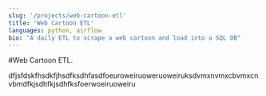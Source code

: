 ```yaml
---
slug: '/projects/web-cartoon-etl'
title: 'Web Cartoon ETL'
languages: python, airflow
bio: "A daily ETL to scrape a web cartoon and load into a SQL DB"
---
```


#Web Cartoon ETL<span>.</span>

dfjsfdskfhsdkfjhsdfksdhfasdfoeuroweiruoweruoweiruksdvmxnvmxcbvmxcnvbmdfkjsdhfkjsdhfksfoerwoeiruoweiru
